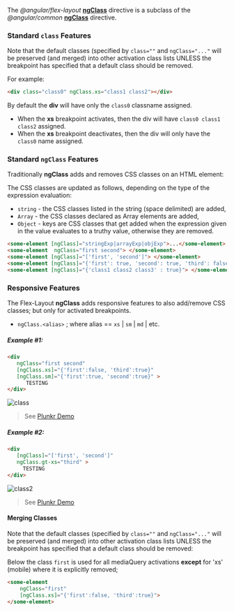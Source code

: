 The *@angular/flex-layout* [**ngClass**][ngClass] directive is a subclass of the *@angular/common* 
[**ngClass**][aioNgClass] directive. 

### Standard **`class`** Features 

Note that the default classes (specified by `class=""` and `ngClass="..."` will be preserved (and merged) into other 
activation class lists UNLESS the breakpoint has specified that a default class should be removed.

For example:

```html
<div class="class0" ngClass.xs="class1 class2"></div>
```
By default the **div** will have only the `class0` classname assigned. 

* When the **xs** breakpoint activates, then the div will have `class0 class1 class2` assigned.
* When the **xs** breakpoint deactivates, then the div will only have the `class0` name assigned.

### Standard **`ngClass`** Features 

Traditionally **ngClass** adds and removes CSS classes on an HTML element:

The CSS classes are updated as follows, depending on the type of the expression evaluation:
* `string` - the CSS classes listed in the string (space delimited) are added,
* `Array` - the CSS classes declared as Array elements are added,
* `Object` - keys are CSS classes that get added when the expression given in the value evaluates to a truthy value, 
otherwise they are removed.

```html
<some-element [ngClass]="stringExp|arrayExp|objExp">...</some-element>
<some-element  ngClass="first second"> </some-element>
<some-element [ngClass]="['first', 'second']"> </some-element>
<some-element [ngClass]="{'first': true, 'second': true, 'third': false}"> </some-element>
<some-element [ngClass]="{'class1 class2 class3' : true}"> </some-element>
```

### Responsive Features

The Flex-Layout **ngClass** adds responsive features to also add/remove CSS classes; but only for activated breakpoints.

* `ngClass.<alias>` ; where alias == `xs` | `sm` | `md` | etc.

##### Example #1:

```html
<div
   ngClass="first second" 
   [ngClass.xs]="{'first':false, 'third':true}"
   [ngClass.sm]="{'first':true, 'second':true}" >
      TESTING
</div>
```

![class](https://user-images.githubusercontent.com/210413/30512759-d3bb1e18-9abb-11e7-9dbf-4f9d8ca89ba9.jpg)

> See [Plunkr Demo](https://plnkr.co/edit/86oh19nCBIdpEi6CllmR?p=preview)


##### Example #2:

```html
<div
   [ngClass]="['first', 'second']" 
   ngClass.gt-xs="third" >
     TESTING
</div>
```

![class2](https://user-images.githubusercontent.com/210413/30512832-9232bf44-9abd-11e7-917f-07077c0a210a.jpg)

> See [Plunkr Demo](https://plnkr.co/edit/fEyAnpoFQzXiPa6HTZlt?p=preview)


#### Merging Classes

Note that the default classes (specified by `class=""` and `ngClass="..."` will be preserved (and merged) into other 
activation class lists UNLESS the breakpoint has specified that a default class should be removed:

Below the class `first` is used for all mediaQuery activations **except** for 'xs' (mobile) where it is explicitly 
removed;

```html
<some-element  
    ngClass="first" 
    [ngClass.xs]="{'first':false, 'third':true}">
</some-element>
```

[ngClass]: https://github.com/angular/flex-layout/blob/master/src/lib/api/ext/class.ts
[aioNgClass]: https://github.com/angular/angular/blob/master/packages/common/src/directives/ng_class.ts#L40